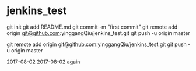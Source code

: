 # jenkins_test
git init
git add README.md
git commit -m "first commit"
git remote add origin git@github.com:yinggangQiu/jenkins_test.git
git push -u origin master

git remote add origin git@github.com:yinggangQiu/jenkins_test.git
git push -u origin master

2017-08-02
2017-08-02 again
